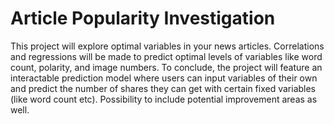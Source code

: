 # Article Popularity Investigation
This project will explore optimal variables in your news articles. Correlations and regressions will be made to predict optimal levels of variables like word count, polarity, and image numbers. 
To conclude, the project will feature an interactable prediction model where users can input variables of their own and predict the number of shares they can get with certain fixed variables (like word count etc). Possibility to include potential improvement areas as well.
